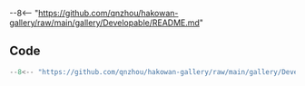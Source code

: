 --8<-- "https://github.com/qnzhou/hakowan-gallery/raw/main/gallery/Developable/README.md"

## Code

```py
--8<-- "https://github.com/qnzhou/hakowan-gallery/raw/main/gallery/Developable/developable.py"
```
